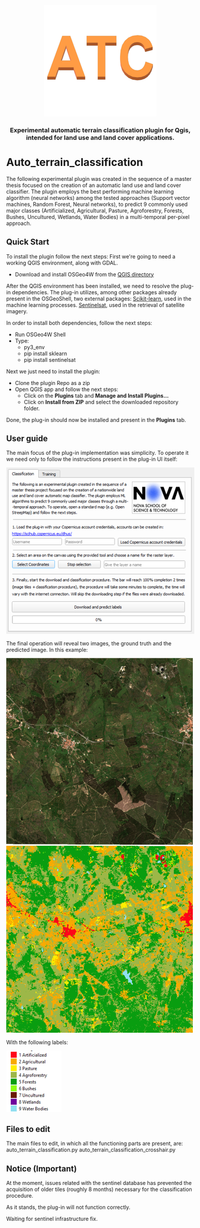 <p align="center">
    <img src="logo.png" alt="Auto_terrain_classification"/>
    <h3 align="center">Experimental automatic terrain classification plugin for Qgis, intended for land use and land cover applications.</h3>
</p>


# Auto_terrain_classification

The following experimental plugin was created in the sequence of a master thesis focused on the creation of an automatic land use and land cover classifier. The plugin employs the best performing machine learning algorithm (neural networks) among the tested approaches (Support vector machines, Random Forest, Neural networks), to predict 9 commonly used major classes (Artificialized, Agricultural, Pasture, Agroforestry, Forests, Bushes, Uncultured, Wetlands, Water Bodies) in a multi-temporal per-pixel approach.




## Quick Start
To install the plugin follow the next steps:
First we're going to need a working QGIS environment, along with GDAL.
* Download and install OSGeo4W from the [QGIS directory](https://qgis.org/en/site/forusers/download.html)

After the QGIS environment has been installed, we need to resolve the plug-in dependencies.
The plug-in utilizes, among other packages already present in the OSGeoShell, two external packages:
[Scikit-learn](https://scikit-learn.org/stable/), used in the machine learning processes.
[Sentinelsat](https://github.com/sentinelsat/sentinelsat), used in the retrieval of satellite imagery. 

In order to install both dependencies, follow the next steps:
* Run OSGeo4W Shell
* Type:
     * py3_env
     * pip install sklearn
     * pip install sentinelsat

Next we just need to install the plugin:
* Clone the plugin Repo as a zip
* Open QGIS app and follow the next steps:
    * Click on the **Plugins** tab and **Manage and Install Plugins...**
    * Click on **Install from ZIP** and select the downloaded repository folder.

Done, the plug-in should now be installed and present in the **Plugins** tab.

## User guide

The main focus of the plug-in implementation was simplicity.
To operate it we need only to follow the instructions present in the plug-in UI itself:

![Plug-in UI](tutorial_images/Plugin_tutorial_image_6.PNG)

The final operation will reveal two images, the ground truth and the predicted image.
In this example:

<p>
    <img src="tutorial_images/RW5_ground.PNG" alt="Ground Truth" width="500"/>
    <img src="tutorial_images/RW5_predict.PNG" alt="Predicted image" width="500"/>
</p>

With the following labels:

![Label](tutorial_images/Plugin_tutorial_image_7.PNG)

## Files to edit
The main files to edit, in which all the functioning parts are present, are:
auto_terrain_classification.py
auto_terrain_classification_crosshair.py

## Notice (Important)

At the moment, issues related with the sentinel database has prevented the acquisition of older tiles (roughly 8 months) necessary for the classification procedure. 

As it stands, the plug-in will not function correctly. 

Waiting for sentinel infrastructure fix.

